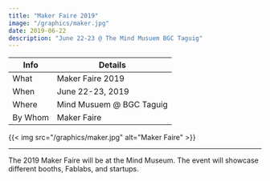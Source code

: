 ```yaml
---
title: "Maker Faire 2019"
image: "/graphics/maker.jpg"
date: 2019-06-22
description: "June 22-23 @ The Mind Musuem BGC Taguig"
---
```


Info | Details 
--- | ---
What | Maker Faire 2019
When | June 22-23, 2019
Where | Mind Musuem @ BGC Taguig
By Whom | Maker Faire 

{{< img src="/graphics/maker.jpg" alt="Maker Faire" >}}

---

The 2019 Maker Faire will be at the Mind Museum. The event will showcase different booths, Fablabs, and startups. 

